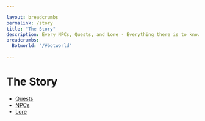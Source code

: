 ```yaml
---

layout: breadcrumbs
permalink: /story
title: "The Story"
description: Every NPCs, Quests, and Lore - Everything there is to know about it on the Botworld Community Wiki!
breadcrumbs:
  Botworld: "/#botworld"
  
---
```


# The Story


<div markdown="1" class=" ghcms ghcms-intro">

- [Quests](/quests)
- [NPCs](/npcs)
- [Lore](/lore)


</div>

